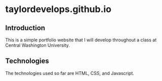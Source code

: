 # taylordevelops.github.io
## Introduction
This is a simple portfolio website that I will develop throughout a class at Central Washington University.
## Technologies
The technologies used so far are HTML, CSS, and Javascript.
